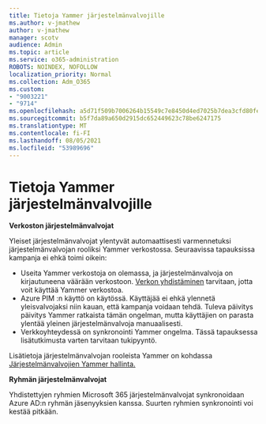 ```yaml
---
title: Tietoja Yammer järjestelmänvalvojille
ms.author: v-jmathew
author: v-jmathew
manager: scotv
audience: Admin
ms.topic: article
ms.service: o365-administration
ROBOTS: NOINDEX, NOFOLLOW
localization_priority: Normal
ms.collection: Adm_O365
ms.custom:
- "9003221"
- "9714"
ms.openlocfilehash: a5d71f509b7006264b15549c7e8450d4ed7025b7dea3cfd80fe6f0fdf50b0b9c
ms.sourcegitcommit: b5f7da89a650d2915dc652449623c78be6247175
ms.translationtype: MT
ms.contentlocale: fi-FI
ms.lasthandoff: 08/05/2021
ms.locfileid: "53989696"
---
```

# <a name="about-yammer-admins"></a>Tietoja Yammer järjestelmänvalvojille

**Verkoston järjestelmänvalvojat**

Yleiset järjestelmänvalvojat ylentyvät automaattisesti varmennetuksi järjestelmänvalvojan rooliksi Yammer verkostossa. Seuraavissa tapauksissa kampanja ei ehkä toimi oikein:

- Useita Yammer verkostoja on olemassa, ja järjestelmänvalvoja on kirjautuneena väärään verkostoon. [Verkon yhdistäminen](https://docs.microsoft.com/yammer/configure-your-yammer-network/consolidate-multiple-yammer-networks) tarvitaan, jotta voit käyttää Yammer verkostoa.
- Azure PIM :n käyttö on käytössä. Käyttäjää ei ehkä ylennetä yleisvalvojaksi niin kauan, että kampanja voidaan tehdä. Tuleva päivitys päivitys Yammer ratkaista tämän ongelman, mutta käyttäjien on parasta ylentää yleinen järjestelmänvalvoja manuaalisesti.
- Verkkoyhteydessä on synkronointi Yammer ongelma. Tässä tapauksessa lisätutkimusta varten tarvitaan tukipyyntö.

Lisätietoja järjestelmänvalvojan rooleista Yammer on kohdassa [Järjestelmänvalvojien Yammer hallinta.](https://docs.microsoft.com/yammer/manage-yammer-users/manage-yammer-admins)

**Ryhmän järjestelmänvalvojat**

Yhdistettyjen ryhmien Microsoft 365 järjestelmänvalvojat synkronoidaan Azure AD:n ryhmän jäsenyyksien kanssa. Suurten ryhmien synkronointi voi kestää pitkään.
